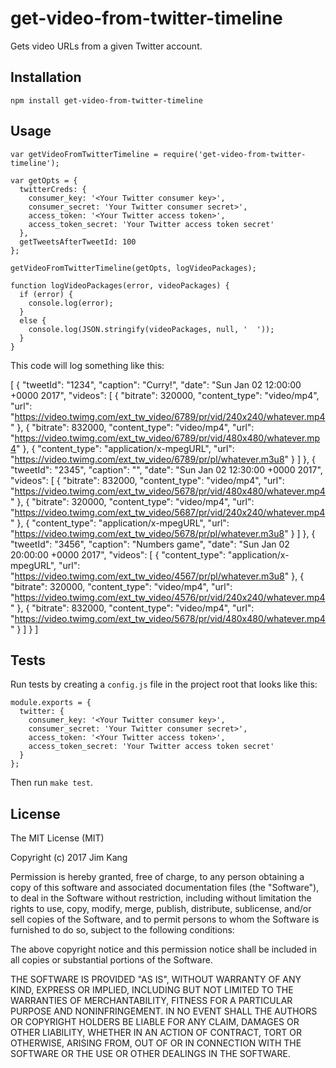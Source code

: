 get-video-from-twitter-timeline
==================

Gets video URLs from a given Twitter account.

Installation
------------

    npm install get-video-from-twitter-timeline

Usage
-----

    var getVideoFromTwitterTimeline = require('get-video-from-twitter-timeline');

    var getOpts = {
      twitterCreds: {
        consumer_key: '<Your Twitter consumer key>',
        consumer_secret: 'Your Twitter consumer secret>',
        access_token: '<Your Twitter access token>',
        access_token_secret: 'Your Twitter access token secret'
      },
      getTweetsAfterTweetId: 100
    };

    getVideoFromTwitterTimeline(getOpts, logVideoPackages);

    function logVideoPackages(error, videoPackages) {
      if (error) {
        console.log(error);
      }
      else {
        console.log(JSON.stringify(videoPackages, null, '  '));
      }
    }

This code will log something like this:

[
  {
    "tweetId": "1234",
    "caption": "Curry!",
    "date": "Sun Jan 02 12:00:00 +0000 2017",
    "videos": [
      {
        "bitrate": 320000,
        "content_type": "video/mp4",
        "url": "https://video.twimg.com/ext_tw_video/6789/pr/vid/240x240/whatever.mp4"
      },
      {
        "bitrate": 832000,
        "content_type": "video/mp4",
        "url": "https://video.twimg.com/ext_tw_video/6789/pr/vid/480x480/whatever.mp4"
      },
      {
        "content_type": "application/x-mpegURL",
        "url": "https://video.twimg.com/ext_tw_video/6789/pr/pl/whatever.m3u8"
      }
    ]
  },
  {
    "tweetId": "2345",
    "caption": "",
    "date": "Sun Jan 02 12:30:00 +0000 2017",
    "videos": [
      {
        "bitrate": 832000,
        "content_type": "video/mp4",
        "url": "https://video.twimg.com/ext_tw_video/5678/pr/vid/480x480/whatever.mp4"
      },
      {
        "bitrate": 320000,
        "content_type": "video/mp4",
        "url": "https://video.twimg.com/ext_tw_video/5687/pr/vid/240x240/whatever.mp4"
      },
      {
        "content_type": "application/x-mpegURL",
        "url": "https://video.twimg.com/ext_tw_video/5678/pr/pl/whatever.m3u8"
      }
    ]
  },
  {
    "tweetId": "3456",
    "caption": "Numbers game",
    "date": "Sun Jan 02 20:00:00 +0000 2017",
    "videos": [
      {
        "content_type": "application/x-mpegURL",
        "url": "https://video.twimg.com/ext_tw_video/4567/pr/pl/whatever.m3u8"
      },
      {
        "bitrate": 320000,
        "content_type": "video/mp4",
        "url": "https://video.twimg.com/ext_tw_video/4576/pr/vid/240x240/whatever.mp4"
      },
      {
        "bitrate": 832000,
        "content_type": "video/mp4",
        "url": "https://video.twimg.com/ext_tw_video/5678/pr/vid/480x480/whatever.mp4"
      }
    ]
  }
]

Tests
-----

Run tests by creating a `config.js` file in the project root that looks like this:

    module.exports = {
      twitter: {
        consumer_key: '<Your Twitter consumer key>',
        consumer_secret: 'Your Twitter consumer secret>',
        access_token: '<Your Twitter access token>',
        access_token_secret: 'Your Twitter access token secret'
      }
    };

Then run `make test`.

License
-------

The MIT License (MIT)

Copyright (c) 2017 Jim Kang

Permission is hereby granted, free of charge, to any person obtaining a copy
of this software and associated documentation files (the "Software"), to deal
in the Software without restriction, including without limitation the rights
to use, copy, modify, merge, publish, distribute, sublicense, and/or sell
copies of the Software, and to permit persons to whom the Software is
furnished to do so, subject to the following conditions:

The above copyright notice and this permission notice shall be included in
all copies or substantial portions of the Software.

THE SOFTWARE IS PROVIDED "AS IS", WITHOUT WARRANTY OF ANY KIND, EXPRESS OR
IMPLIED, INCLUDING BUT NOT LIMITED TO THE WARRANTIES OF MERCHANTABILITY,
FITNESS FOR A PARTICULAR PURPOSE AND NONINFRINGEMENT. IN NO EVENT SHALL THE
AUTHORS OR COPYRIGHT HOLDERS BE LIABLE FOR ANY CLAIM, DAMAGES OR OTHER
LIABILITY, WHETHER IN AN ACTION OF CONTRACT, TORT OR OTHERWISE, ARISING FROM,
OUT OF OR IN CONNECTION WITH THE SOFTWARE OR THE USE OR OTHER DEALINGS IN
THE SOFTWARE.
